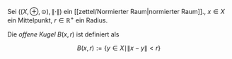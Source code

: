 Sei $((X, \oplus, \odot), \| \cdot \|)$ ein [[zettel/Normierter Raum|normierter Raum]]., $x \in X$ ein Mittelpunkt, $r \in \mathbb{R}^+$ ein Radius.

Die *offene Kugel* $B(x, r)$ ist definiert als

$$
	B(x, r) := \{ y \in X \mid \| x-y \| \lt r \}
$$